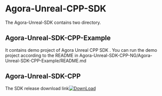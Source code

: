 
# Agora-Unreal-CPP-SDK

The Agora-Unreal-SDK contains two directory.


## Agora-Unreal-SDK-CPP-Example

It contains demo project of Agora Unreal CPP SDK . You can run the demo project according to the README in Agora-Unreal-SDK-CPP-NG/Agora-Unreal-SDK-CPP-Example/README.md

## Agora-Unreal-SDK-CPP

The SDK release download link[![DownLoad](https://img.shields.io/badge/Download-4.0.0-000?style=for-the-badge&logoColor=white)](https://www.baidu.com/)
